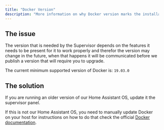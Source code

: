 ```yaml
---
title: "Docker Version"
description: "More information on why Docker version marks the installation as unsupported."
---
```


## The issue

The version that is needed by the Supervisor depends on the features it needs
to be present for it to work properly and therefor the version may change in the
future, when that happens it will be communicated before we publish a version that
will require you to upgrade.

The current minimum supported version of Docker is: `19.03.0`

## The solution

If you are running an older version of our Home Assistant OS, update it the
supervisor panel.

If this is not our Home Assistant OS, you need to manually update Docker on your
host for instructions on how to do that check the official
[Docker documentation](https://docs.docker.com/engine/install/debian/).
